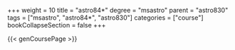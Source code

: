 +++
weight = 10
title = "astro84*"
degree = "msastro"
parent = "astro830"
tags = ["msastro", "astro84*", "astro830"]
categories = ["course"]
bookCollapseSection = false
+++

{{< genCoursePage >}}
